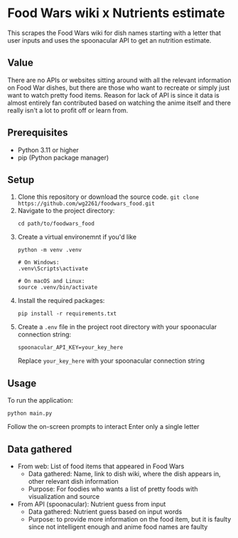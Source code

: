 # Food Wars wiki x Nutrients estimate
This scrapes the Food Wars wiki for dish names starting with a letter that user inputs and uses the spoonacular API to get an nutrition estimate.

## Value
There are no APIs or websites sitting around with all the relevant information on Food War dishes, but there are those who want to recreate or simply just want to watch pretty food items. Reason for lack of API is since it data is almost entirely fan contributed based on watching the anime itself and there really isn't a lot to profit off or learn from.

## Prerequisites
- Python 3.11 or higher
- pip (Python package manager)

## Setup
1. Clone this repository or download the source code. `git clone https://github.com/wg2261/foodwars_food.git`
2. Navigate to the project directory:
   ```
   cd path/to/foodwars_food
   ```
3. Create a virtual environemnt if you'd like
    ```
    python -m venv .venv 

    # On Windows:
    .venv\Scripts\activate

    # On macOS and Linux:
    source .venv/bin/activate

    ```
4. Install the required packages:
   ```
   pip install -r requirements.txt
   ```
5. Create a `.env` file in the project root directory with your spoonacular connection string:
   ```
   spoonacular_API_KEY=your_key_here
   ```
   Replace `your_key_here` with your spoonacular connection string

## Usage
To run the application:
```
python main.py
```

Follow the on-screen prompts to interact
Enter only a single letter

## Data gathered
- From web: List of food items that appeared in Food Wars
  - Data gathered: Name, link to dish wiki, where the dish appears in, other relevant dish information
  - Purpose: For foodies who wants a list of pretty foods with visualization and source
- From API (spoonacular): Nutrient guess from input
  - Data gathered: Nutrient guess based on input words
  - Purpose: to provide more information on the food item, but it is faulty since not intelligent enough and anime food names are faulty

